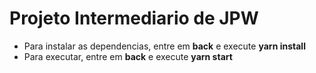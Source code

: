 # Projeto Intermediario de JPW

* Para instalar as dependencias, entre em **back** e execute **yarn install**
* Para executar, entre em **back** e execute **yarn start**
